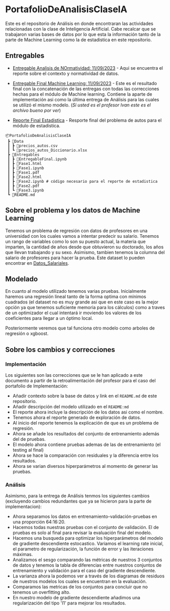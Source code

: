 # PortafolioDeAnalisisClaseIA

Este es el repositorio de Análisis en donde encontraran las actividades relacionadas con la clase de Inteligencia Artificial. Cabe recalcar que se trabajaron varias bases de datos por lo que esta la información tanto de la parte de Machine Learning como la de estadistica en este repositorio. 

## Entregables

- [Entregable Analisis de NOrmatividad: 11/09/2023](Entregables/AnalisisNormatividad.ipynb) - Aqui se encuentra el reporte sobre el contexto y normatividad de datos. 

- [Entregable Final Machine Learning: 11/09/2023](Entregables/EntregableFinal.ipynb) - Este es el resultado final con la concatenación de las entregas con todas las correcciones hechas para el módulo de Machine learning. Contiene la aparte de implementación asi como la última entrega de Análisis para las cuales se utilizó el mismo modelo. (*Si usted es el profesor Ivan este es el archivo bueno por ver*)

- [Reporte Final Estadistica](Entregables/Problema_de_Autos_Estadistica.pdf) - Resporte final del problema de autos para el módulo de estadistica. 


```
📦PortafolioDeAnalisisClaseIA
 ┣ 📂Data
 ┃ ┣ 📜precios_autos.csv
 ┃ ┗ 📜precios_autos_Diccionario.xlsx
 ┣ 📂Entregables
 ┃ ┣ 📜EntregableFinal.ipynb
 ┃ ┣ 📜Fase1.html
 ┃ ┣ 📜Fase1.ipynb
 ┃ ┣ 📜Fase1.pdf
 ┃ ┣ 📜Fase2.html
 ┃ ┣ 📜Fase2.ipynb # código necesario para el reporte de estadistica
 ┃ ┣ 📜Fase2.pdf
 ┃ ┗ 📜Fase3.ipynb
 ┗ 📜README.md
```

## Sobre el problema y los datos de Machine Learning

Tenemos un  problema de regresión con datos de profesores en una universidad con los cuales vamos a intentar predecir su salario. Tenemos un rango de variables como lo son su puesto actual, la materia que imparten, la cantidad de años desde que obtuvieron su doctorado, los años que llevan trabajando y su sexo. Asimismo, tambien tenemos la columna del salario de profesores para hacer la prueba. Este dataset lo pueden encontrar en [Datos_Salariales](Data/salary.csv).

## Modelado

En cuanto al modelo utilizado tenemos varias pruebas. Inicialmente haremos una regresión lineal tanto de la forma optima con mínimos cuadrados (el dataset no es muy grande asi que en este caso es la mejor opción ya que tenemos suficiente memoria para los cálculos) como a traves de un optimizador el cual intentará ir moviendo los valores de los coeficientes para llegar a un óptimo local.  

Posteriormente veremos que tal funciona otro modelo como arboles de regresión o xgboost. 

## Sobre los cambios y correcciones

### Implementación
Los siguientes son las correcciones que se le han aplicado a este documento a partir de la retroalimentación del profesor para el caso del portafolio de Implementación:

 - Añadir contexto sobre la base de datos y link en el `README.md` de este repositorio.
 - Añadir descripción del modelo utilizado en el `README:md`
 - El reporte ahora incluye la descripción de los datos asi como el nombre. 
 - Tenemos ahora el reporte generado de exploración de datos. 
 - Al inicio del reporte tenemos la explicación de que es un problema de regresión. 
 - Ahora se añade los resultados del conjunto de entrenamiento además del de pruebas.
 - El modelo ahora contiene pruebas ademas de las de entrenamiento (el testing al final)
 - Ahora se hace la comparación con residuales y la diferencia entre los resultados. 
 - Ahora se varian diversos hiperparámetros al momento de generar las pruebas. 

### Análisis
Asimismo, para la entrega de Análisis tenmos los siguientes cambios (excluyendo cambios redundantes que ya se hicieron para la parte de implementacion):

 - Ahora separamos los datos en entrenamiento-validación-pruebas en una proporción 64:16:20. 
 - Hacemos todas nuestras pruebas con el conjunto de validación. El de pruebas es solo al final para revisar la evaluación final del modelo. 
 - Hacemos una busqueda para optimizar los hiperparámetros del modelo de gradiente descendiente estocastico. Variamos el learning rate inicial, el parametro de regularización, la función de error y las iteraciones máximas. 
 - Analizamos el sesgo comparando las métricas de nuestros 3 conjuntos de datos y tenemos la tabla de diferencias entre nuestros conjuntos de entrenamiento y validación para el caso del gradiente descendiente. 
 - La varianza ahora la podemos ver a través de los diagramas de residuos de nuestros modelos los cuales se encuentran en la evaluación. 
 - Comparamos las metricas de los conjuntos para concluir que no tenemos un overfitting alto. 
 - En nuestro modelo de gradiente descendiente añadimos una regularización del tipo 'l1' para mejorar los resultados. 
 

